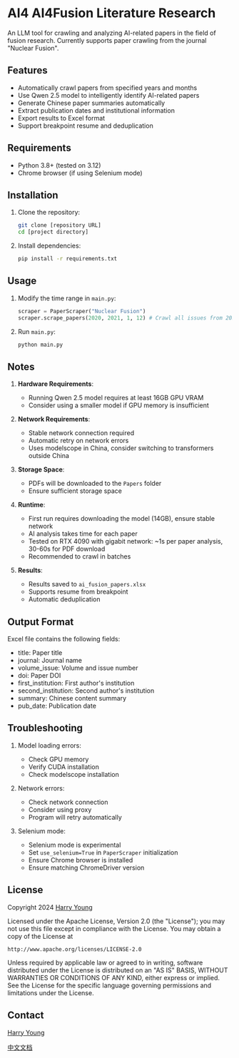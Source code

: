 # AI4 AI4Fusion Literature Research

An LLM tool for crawling and analyzing AI-related papers in the field of fusion research. Currently supports paper crawling from the journal "Nuclear Fusion".

## Features

- Automatically crawl papers from specified years and months
- Use Qwen 2.5 model to intelligently identify AI-related papers
- Generate Chinese paper summaries automatically
- Extract publication dates and institutional information
- Export results to Excel format
- Support breakpoint resume and deduplication

## Requirements

- Python 3.8+ (tested on 3.12)
- Chrome browser (if using Selenium mode)

## Installation

1. Clone the repository:
   ```bash
   git clone [repository URL]
   cd [project directory]
   ```

2. Install dependencies:
   ```bash
   pip install -r requirements.txt
   ```

## Usage

1. Modify the time range in `main.py`:
   ```python
   scraper = PaperScraper("Nuclear Fusion")
   scraper.scrape_papers(2020, 2021, 1, 12) # Crawl all issues from 2020-2021
   ```

2. Run `main.py`:
   ```bash
   python main.py
   ```

## Notes

1. **Hardware Requirements**:
   - Running Qwen 2.5 model requires at least 16GB GPU VRAM
   - Consider using a smaller model if GPU memory is insufficient

2. **Network Requirements**:
   - Stable network connection required
   - Automatic retry on network errors
   - Uses modelscope in China, consider switching to transformers outside China

3. **Storage Space**:
   - PDFs will be downloaded to the `Papers` folder
   - Ensure sufficient storage space

4. **Runtime**:
   - First run requires downloading the model (14GB), ensure stable network
   - AI analysis takes time for each paper
   - Tested on RTX 4090 with gigabit network: ~1s per paper analysis, 30-60s for PDF download
   - Recommended to crawl in batches

5. **Results**:
   - Results saved to `ai_fusion_papers.xlsx`
   - Supports resume from breakpoint
   - Automatic deduplication

## Output Format

Excel file contains the following fields:
- title: Paper title
- journal: Journal name
- volume_issue: Volume and issue number
- doi: Paper DOI
- first_institution: First author's institution
- second_institution: Second author's institution
- summary: Chinese content summary
- pub_date: Publication date

## Troubleshooting

1. Model loading errors:
   - Check GPU memory
   - Verify CUDA installation
   - Check modelscope installation

2. Network errors:
   - Check network connection
   - Consider using proxy
   - Program will retry automatically

3. Selenium mode:
   - Selenium mode is experimental
   - Set `use_selenium=True` in `PaperScraper` initialization
   - Ensure Chrome browser is installed
   - Ensure matching ChromeDriver version

## License

Copyright 2024 [Harry Young](https://github.com/ZhenghaoYang19)

Licensed under the Apache License, Version 2.0 (the "License");
you may not use this file except in compliance with the License.
You may obtain a copy of the License at

    http://www.apache.org/licenses/LICENSE-2.0

Unless required by applicable law or agreed to in writing, software
distributed under the License is distributed on an "AS IS" BASIS,
WITHOUT WARRANTIES OR CONDITIONS OF ANY KIND, either express or implied.
See the License for the specific language governing permissions and
limitations under the License.

## Contact

[Harry Young](https://github.com/ZhenghaoYang19)

[中文文档](README_CN.md)
